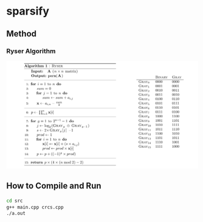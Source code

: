 # sparsify

## Method

### Ryser Algorithm

<img src="assets/ryser.png">


## How to Compile and Run

``` bash
cd src
g++ main.cpp crcs.cpp
./a.out
```